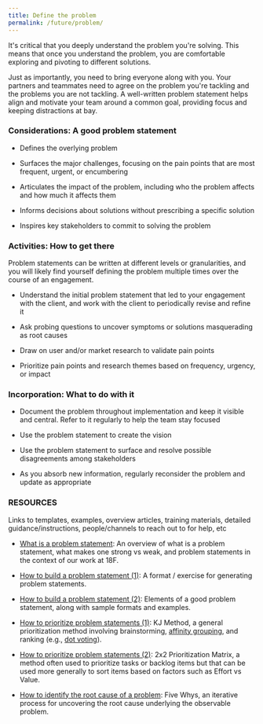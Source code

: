 ```yaml
---
title: Define the problem
permalink: /future/problem/
---
```


It's critical that you deeply understand the problem you're solving. This means that once you understand the problem, you are comfortable exploring and pivoting to different solutions. 

Just as importantly, you need to bring everyone along with you. Your partners and teammates need to agree on the problem you're tackling and the problems you are not tackling. A well-written problem statement helps align and motivate your team around a common goal, providing focus and keeping distractions at bay.

### Considerations: A good problem statement

-   Defines the overlying problem

-   Surfaces the major challenges, focusing on the pain points that are most frequent, urgent, or encumbering

-   Articulates the impact of the problem, including who the problem affects and how much it affects them

-   Informs decisions about solutions without prescribing a specific solution

-   Inspires key stakeholders to commit to solving the problem

### Activities: How to get there

Problem statements can be written at different levels or granularities, and you will likely find yourself defining the problem multiple times over the course of an engagement.

-   Understand the initial problem statement that led to your engagement with the client, and work with the client to periodically revise and refine it

-   Ask probing questions to uncover symptoms or solutions masquerading as root causes

-   Draw on user and/or market research to validate pain points

-   Prioritize pain points and research themes based on frequency, urgency, or impact

### Incorporation: What to do with it

-   Document the problem throughout implementation and keep it visible and central. Refer to it regularly to help the team stay focused

-   Use the problem statement to create the vision

-   Use the problem statement to surface and resolve possible disagreements among stakeholders

-   As you absorb new information, regularly reconsider the problem and update as appropriate

### RESOURCES 

Links to templates, examples, overview articles, training materials, detailed guidance/instructions, people/channels to reach out to for help, etc

-   [What is a problem statement](https://docs.google.com/presentation/d/1KDf3rppwlkZGzNsG-dn1CbkaYWlO8B1H2Is54646A4A/edit#slide=id.g1d7a840d6b_0_78): An overview of what is a problem statement, what makes one strong vs weak, and problem statements in the context of our work at 18F. 

-   [How to build a problem statement (1)](https://medium.com/eightshapes-llc/how-to-build-a-problem-statement-d1f21713720b): A format / exercise for generating problem statements.

-   [How to build a problem statement (2)](https://docs.google.com/document/d/1GjzpUHQZGWG8lEzg8ZAMqRG3tZhaw_V010OUnt9yKeI/edit#): Elements of a good problem statement, along with sample formats and examples.

-   [How to prioritize problem statements (1)](https://methods.18f.gov/discover/kj-method/): KJ Method, a general prioritization method involving brainstorming, [affinity grouping](https://methods.18f.gov/decide/affinity-mapping/), and ranking (e.g., [dot voting](https://methods.18f.gov/discover/dot-voting/)).

-   [How to prioritize problem statements (2)](https://www.mindtheproduct.com/enter-matrix-lean-prioritisation/): 2x2 Prioritization Matrix, a method often used to prioritize tasks or backlog items but that can be used more generally to sort items based on factors such as Effort vs Value.

-   [How to identify the root cause of a problem](https://methods.18f.gov/discover/five-whys/): Five Whys, an iterative process for uncovering the root cause underlying the observable problem.
